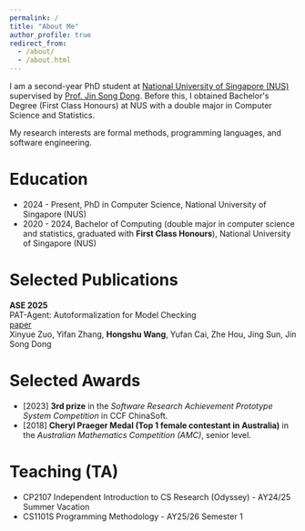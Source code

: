```yaml
---
permalink: /
title: "About Me"
author_profile: true
redirect_from: 
  - /about/
  - /about.html
---
```


I am a second-year PhD student at [National University of Singapore (NUS)](https://www.nus.edu.sg) supervised by [Prof. Jin Song Dong](https://www.comp.nus.edu.sg/~dongjs/). Before this, I obtained Bachelor's Degree (First Class Honours) at NUS with a double major in Computer Science and Statistics.

My research interests are formal methods, programming languages, and software engineering.

Education
======
- 2024 - Present, PhD in Computer Science, National University of Singapore (NUS)
- 2020 - 2024, Bachelor of Computing (double major in computer science and statistics, graduated with **First Class Honours**), National University of Singapore (NUS)

Selected Publications
=====
**ASE 2025**\
PAT-Agent: Autoformalization for Model Checking\
[paper](https://arxiv.org/pdf/2509.23675)\
Xinyue Zuo, Yifan Zhang, **Hongshu Wang**, Yufan Cai, Zhe Hou, Jing Sun, Jin Song Dong

Selected Awards
======
- [2023] **3rd prize** in the *Software Research Achievement Prototype System Competition* in CCF ChinaSoft.
- [2018] **Cheryl Praeger Medal (Top 1 female contestant in Australia)** in the *Australian Mathematics Competition (AMC)*, senior level.

Teaching (TA)
======
- CP2107 Independent Introduction to CS Research (Odyssey) - AY24/25 Summer Vacation
- CS1101S Programming Methodology - AY25/26 Semester 1